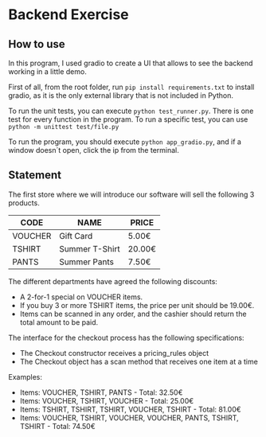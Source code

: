 # Backend Exercise


## How to use

In this program, I used gradio to create a UI that allows to see the backend working in a little demo.

First of all, from the root folder, run ``pip install requirements.txt`` to install gradio, as it is the only external library that is not included in Python.

To run the unit tests, you can execute ``python test_runner.py``. There is one test for every function in the program.
To run a specific test, you can use ``python -m unittest test/file.py``

To run the program, you should execute ``python app_gradio.py``, and if a window doesn´t open, click the ip from the terminal.




## Statement

The first store where we will introduce our software will sell the
following 3 products.

| CODE    | NAME           | PRICE  |
|---------|----------------|--------|
| VOUCHER | Gift Card      | 5.00€  |
| TSHIRT  | Summer T-Shirt | 20.00€ |
| PANTS   | Summer Pants   | 7.50€  |


The different departments have agreed the following discounts:
* A 2-for-1 special on VOUCHER items.
* If you buy 3 or more TSHIRT items, the price per unit should be 19.00€.
* Items can be scanned in any order, and the cashier should return the total amount to be paid.

The interface for the checkout process has the following specifications:
* The Checkout constructor receives a pricing_rules object
* The Checkout object has a scan method that receives one item at a time

Examples:
* Items: VOUCHER, TSHIRT, PANTS - Total: 32.50€
* Items: VOUCHER, TSHIRT, VOUCHER - Total: 25.00€
* Items: TSHIRT, TSHIRT, TSHIRT, VOUCHER, TSHIRT - Total: 81.00€
* Items: VOUCHER, TSHIRT, VOUCHER, VOUCHER, PANTS, TSHIRT, TSHIRT - Total: 74.50€


